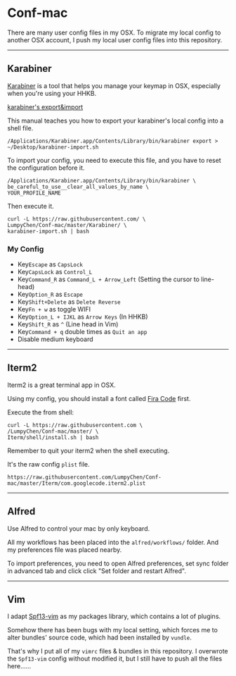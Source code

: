 # Conf-mac

There are many user config files in my OSX.
To migrate my local config to another OSX account,
I push my local user config files into this repository.

---

## Karabiner

[Karabiner](https://github.com/tekezo/Karabiner)
is a tool that helps you manage your keymap in OSX,
especially when you're using your HHKB.

[karabiner's export&import](https://pqrs.org/osx/karabiner/document.html.en#export)

This manual teaches you how to export your karabiner's local
config into a shell file.

```shell
/Applications/Karabiner.app/Contents/Library/bin/karabiner export > ~/Desktop/karabiner-import.sh
```

To import your config, you need to execute this file,
and you have to reset the configuration before it.

```shell
/Applications/Karabiner.app/Contents/Library/bin/karabiner \
be_careful_to_use__clear_all_values_by_name \
YOUR_PROFILE_NAME
```

Then execute it.

```shell
curl -L https://raw.githubusercontent.com/ \
LumpyChen/Conf-mac/master/Karabiner/ \
karabiner-import.sh | bash
```

### My Config

* Key`Escape` as `CapsLock`
* Key`CapsLock` as `Control_L`
* Key`Command_R` as `Command_L + Arrow_Left` (Setting the cursor to line-head)
* Key`Option_R` as `Escape`
* Key`Shift+Delete` as `Delete Reverse`
* Key`Fn + w` as toggle WIFI
* Key`Option_L + IJKL` as `Arrow Keys` (In HHKB)
* Key`Shift_R` as `^` (Line head in Vim)
* Key`Command + q` double times as `Quit an app`
* Disable medium keyboard

---

## Iterm2

Iterm2 is a great terminal app in OSX.

Using my config, you should install a font called
[Fira Code](https://github.com/tonsky/FiraCode) first.

Execute the from shell:

```shell
curl -L https://raw.githubusercontent.com \
/LumpyChen/Conf-mac/master/ \
Iterm/shell/install.sh | bash
```

Remember to quit your iterm2 when the shell executing.

It's the raw config `plist` file.

```shell
https://raw.githubusercontent.com/LumpyChen/Conf-mac/master/Iterm/com.googlecode.iterm2.plist
```

---

## Alfred

Use Alfred to control your mac by only keyboard.

All my workflows has been placed into the `alfred/workflows/` folder.
And my preferences file was placed nearby.

To import preferences, you need to open Alfred preferences,
set sync folder in advanced tab and click click "Set folder and restart Alfred".

---

## Vim

I adapt [Spf13-vim](https://github.com/spf13/spf13-vim) as my packages library,
which contains a lot of plugins.

Somehow there has been bugs with my local setting,
which forces me to alter bundles' source code,
which had been installed by `vundle`.

That's why I put all of my `vimrc` files & bundles in this repository.
I overwrote the `Spf13-vim` config without modified it,
but I still have to push all the files here......
